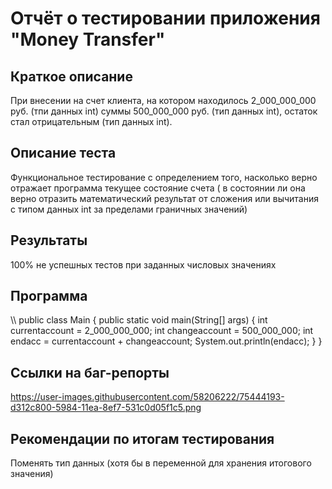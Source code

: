 # Отчёт о тестировании приложения "Money Transfer"
## Краткое описание
При внесении на счет клиента, на котором находилось 2_000_000_000 руб. (тпи данных int) суммы 500_000_000 руб. (тип данных int), остаток стал отрицательным (тип данных int).

## Описание теста
Функциональное тестирование с определением того, насколько верно отражает программа текущее состояние счета ( в состоянии ли она верно отразить математический результат от сложения или вычитания с типом данных int за пределами граничных значений)

## Результаты
100% не успешных тестов при заданных числовых значениях

## Программа
\\\ public class Main {
public static void main(String[] args) {
int currentaccount = 2_000_000_000;
int changeaccount = 500_000_000;
int endacc = currentaccount + changeaccount;
System.out.println(endacc);
}
}
## Ссылки на баг-репорты

https://user-images.githubusercontent.com/58206222/75444193-d312c800-5984-11ea-8ef7-531c0d05f1c5.png

## Рекомендации по итогам тестирования
Поменять тип данных (хотя бы в переменной для хранения итогового значения)
